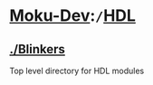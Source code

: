 # [Moku-Dev](https://github.com/sealablab/Moku-Dev):`/`[HDL](https://github.com/sealablab/Moku-Dev/tree/main/HDL)


## [./Blinkers](https://github.com/sealablab/Moku-Dev/tree/main/HDL/Blinkers)
Top level directory for HDL modules


